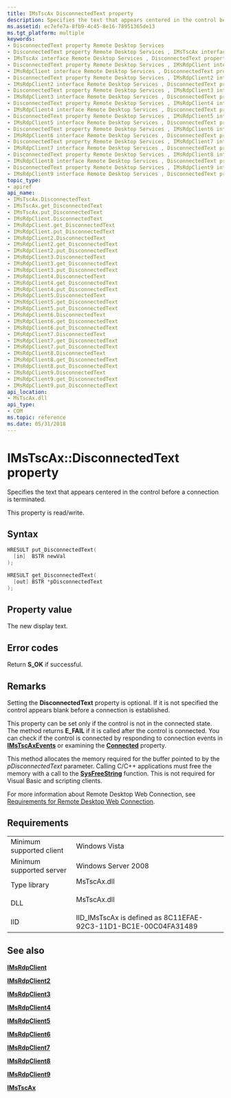 ```yaml
---
title: IMsTscAx DisconnectedText property
description: Specifies the text that appears centered in the control before a connection is terminated.
ms.assetid: ec7efe7a-8fb9-4c45-8e16-78951365de13
ms.tgt_platform: multiple
keywords:
- DisconnectedText property Remote Desktop Services
- DisconnectedText property Remote Desktop Services , IMsTscAx interface
- IMsTscAx interface Remote Desktop Services , DisconnectedText property
- DisconnectedText property Remote Desktop Services , IMsRdpClient interface
- IMsRdpClient interface Remote Desktop Services , DisconnectedText property
- DisconnectedText property Remote Desktop Services , IMsRdpClient2 interface
- IMsRdpClient2 interface Remote Desktop Services , DisconnectedText property
- DisconnectedText property Remote Desktop Services , IMsRdpClient3 interface
- IMsRdpClient3 interface Remote Desktop Services , DisconnectedText property
- DisconnectedText property Remote Desktop Services , IMsRdpClient4 interface
- IMsRdpClient4 interface Remote Desktop Services , DisconnectedText property
- DisconnectedText property Remote Desktop Services , IMsRdpClient5 interface
- IMsRdpClient5 interface Remote Desktop Services , DisconnectedText property
- DisconnectedText property Remote Desktop Services , IMsRdpClient6 interface
- IMsRdpClient6 interface Remote Desktop Services , DisconnectedText property
- DisconnectedText property Remote Desktop Services , IMsRdpClient7 interface
- IMsRdpClient7 interface Remote Desktop Services , DisconnectedText property
- DisconnectedText property Remote Desktop Services , IMsRdpClient8 interface
- IMsRdpClient8 interface Remote Desktop Services , DisconnectedText property
- DisconnectedText property Remote Desktop Services , IMsRdpClient9 interface
- IMsRdpClient9 interface Remote Desktop Services , DisconnectedText property
topic_type:
- apiref
api_name:
- IMsTscAx.DisconnectedText
- IMsTscAx.get_DisconnectedText
- IMsTscAx.put_DisconnectedText
- IMsRdpClient.DisconnectedText
- IMsRdpClient.get_DisconnectedText
- IMsRdpClient.put_DisconnectedText
- IMsRdpClient2.DisconnectedText
- IMsRdpClient2.get_DisconnectedText
- IMsRdpClient2.put_DisconnectedText
- IMsRdpClient3.DisconnectedText
- IMsRdpClient3.get_DisconnectedText
- IMsRdpClient3.put_DisconnectedText
- IMsRdpClient4.DisconnectedText
- IMsRdpClient4.get_DisconnectedText
- IMsRdpClient4.put_DisconnectedText
- IMsRdpClient5.DisconnectedText
- IMsRdpClient5.get_DisconnectedText
- IMsRdpClient5.put_DisconnectedText
- IMsRdpClient6.DisconnectedText
- IMsRdpClient6.get_DisconnectedText
- IMsRdpClient6.put_DisconnectedText
- IMsRdpClient7.DisconnectedText
- IMsRdpClient7.get_DisconnectedText
- IMsRdpClient7.put_DisconnectedText
- IMsRdpClient8.DisconnectedText
- IMsRdpClient8.get_DisconnectedText
- IMsRdpClient8.put_DisconnectedText
- IMsRdpClient9.DisconnectedText
- IMsRdpClient9.get_DisconnectedText
- IMsRdpClient9.put_DisconnectedText
api_location:
- MsTscAx.dll
api_type:
- COM
ms.topic: reference
ms.date: 05/31/2018
---
```


# IMsTscAx::DisconnectedText property

Specifies the text that appears centered in the control before a connection is terminated.

This property is read/write.

## Syntax


```C++
HRESULT put_DisconnectedText(
  [in]  BSTR newVal
);

HRESULT get_DisconnectedText(
  [out] BSTR *pDisconnectedText
);
```



## Property value

The new display text.

## Error codes

Return **S\_OK** if successful.

## Remarks

Setting the **DisconnectedText** property is optional. If it is not specified the control appears blank before a connection is established.

This property can be set only if the control is not in the connected state. The method returns **E\_FAIL** if it is called after the control is connected. You can check if the control is connected by responding to connection events in [**IMsTscAxEvents**](imstscaxevents-interface.md) or examining the [**Connected**](imstscax-connected.md) property.

This method allocates the memory required for the buffer pointed to by the *pDisconnectedText* parameter. Calling C/C++ applications must free the memory with a call to the [**SysFreeString**](/windows/win32/api/oleauto/nf-oleauto-sysfreestring) function. This is not required for Visual Basic and scripting clients.

For more information about Remote Desktop Web Connection, see [Requirements for Remote Desktop Web Connection](requirements-for-remote-desktop-web-connection.md).

## Requirements



|                                     |                                                                                        |
|-------------------------------------|----------------------------------------------------------------------------------------|
| Minimum supported client<br/> | Windows Vista<br/>                                                               |
| Minimum supported server<br/> | Windows Server 2008<br/>                                                         |
| Type library<br/>             | <dl> <dt>MsTscAx.dll</dt> </dl> |
| DLL<br/>                      | <dl> <dt>MsTscAx.dll</dt> </dl> |
| IID<br/>                      | IID\_IMsTscAx is defined as 8C11EFAE-92C3-11D1-BC1E-00C04FA31489<br/>            |



## See also

<dl> <dt>

[**IMsRdpClient**](imsrdpclient-interface.md)
</dt> <dt>

[**IMsRdpClient2**](imsrdpclient2.md)
</dt> <dt>

[**IMsRdpClient3**](imsrdpclient3.md)
</dt> <dt>

[**IMsRdpClient4**](imsrdpclient4.md)
</dt> <dt>

[**IMsRdpClient5**](imsrdpclient5.md)
</dt> <dt>

[**IMsRdpClient6**](imsrdpclient6.md)
</dt> <dt>

[**IMsRdpClient7**](imsrdpclient7.md)
</dt> <dt>

[**IMsRdpClient8**](imsrdpclient8.md)
</dt> <dt>

[**IMsRdpClient9**](imsrdpclient9.md)
</dt> <dt>

[**IMsTscAx**](imstscax-interface.md)
</dt> </dl>

 

